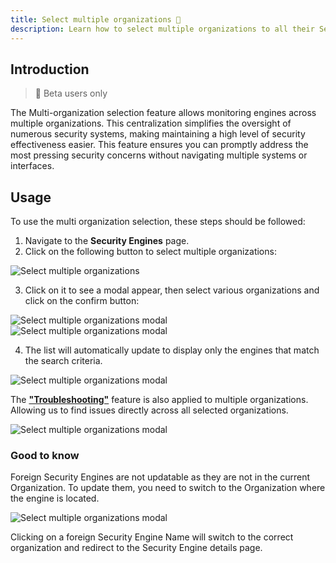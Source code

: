 ```yaml
---
title: Select multiple organizations 🧪
description: Learn how to select multiple organizations to all their Security Engines in the CrowdSec Console
---
```


## Introduction

> 🧪 Beta users only

The Multi-organization selection feature allows monitoring engines across multiple organizations. This centralization simplifies the oversight of numerous security systems, making maintaining a high level of security effectiveness easier. This feature ensures you can promptly address the most pressing security concerns without navigating multiple systems or interfaces.

## Usage

To use the multi organization selection, these steps should be followed:

1. Navigate to the **Security Engines** page.
2. Click on the following button to select multiple organizations:

![Select multiple organizations](/img/console/security_engines/select-multiple-organizations-button.png)

3. Click on it to see a modal appear, then select various organizations and click on the confirm button:

![Select multiple organizations modal](/img/console/security_engines/select-multiple-organizations-modal-1.png)
![Select multiple organizations modal](/img/console/security_engines/select-multiple-organizations-modal-2.png)

4. The list will automatically update to display only the engines that match the search criteria.

![Select multiple organizations modal](/img/console/security_engines/select-multiple-organizations-list.png)

The [**"Troubleshooting"**](/u/console/security_engines/troubleshooting) feature is also applied to multiple organizations. Allowing us to find issues directly across all selected organizations.

![Select multiple organizations modal](/img/console/security_engines/select-multiple-organizations-troubleshooting.png)

### Good to know

Foreign Security Engines are not updatable as they are not in the current Organization. To update them, you need to switch to the Organization where the engine is located.

![Select multiple organizations modal](/img/console/security_engines/select-multiple-organizations-foreign-engine.png)

Clicking on a foreign Security Engine Name will switch to the correct organization and redirect to the Security Engine details page.
